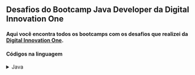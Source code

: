 ## Desafios do Bootcamp Java Developer da Digital Innovation One

#### Aqui você encontra todos os bootcamps com os desafios que realizei da <a href="https://digitalinnovation.one/">Digital Innovation One</a>.

#### Códigos na linguagem

<details>
    <summary><span>Java</span></summary>
    <div>
        <h2>Desafios aritméticos em Java</h2>
            <h3>Quantidade de números positivos</h3>
                <h4>Crie um programa que leia 6 valores, os quais poderão ser 
                    negativos e/ou positivos. Em seguida, apresente a quantidade 
                    de valores positivos digitados.
                </h4>
            <a href="https://github.com/tiagolopesdev/desafios/blob/master/src/main/java/DIO/Fundamentos_aritmeticos/QuantiNumPositivo.java">Codigos aqui</a><br/>
            <h3>Exibindo Números Pares</h3>
                <h4>Crie um programa que leia um número e mostre os números pares
                    até esse número, inclusive ele mesmo.
                </h4>
            <a href="https://github.com/tiagolopesdev/desafios/blob/master/src/main/java/DIO/Fundamentos_aritmeticos/ExibiNumPares.java">Codigos aqui</a><br/>
            <h3>Análise de números</h3>
                <h4>Você deve fazer a leitura de 5 valores inteiros. Em seguida 
                    mostre quantos valores informados são pares, quantos valores
                    informados são ímpares, quantos valores informados são
                    positivos e quantos valores informados são negativos.
                    Considere que o número zero é positivo, mas não pode ser
                    considerado como positivo ou negativo.
                </h4>
            <a href="https://github.com/tiagolopesdev/desafios/blob/master/src/main/java/DIO/Fundamentos_aritmeticos/AnaliNum.java">Codigos aqui</a><br/>
            <h3>Contagem de Cédulas</h3>
                <h4>Faça a leitura de um valor inteiro. Em seguida, calcule o 
                    menor número de notas possíveis (cédulas) onde o valor pode
                    ser decomposto. As notas que você deve considerar são de 100,
                    50, 20, 10, 5, 2 e 1. Na sequência mostre o valor lido e a
                    relação de notas necessárias.
                </h4>
            <a href="https://github.com/tiagolopesdev/desafios/blob/master/src/main/java/DIO/Fundamentos_aritmeticos/ContagemCedulas.java">Codigos aqui</a><br/>
            <h3>Consumo Médio do Automóvel</h3>
                <h4>Você deve calcular o consumo médio de um automóvel onde será
                    informada a distância total percorrida (em Km) e o total de
                    combustível consumido (em litros).
                </h4>
            <a href="https://github.com/tiagolopesdev/desafios/blob/master/src/main/java/DIO/Fundamentos_aritmeticos/ConsuMedioAutomovel.java">Codigos aqui</a><br/>  
        <h2>Ordenação e Filtros em Java</h2>
            <h3>Ordenando números pares e ímpares</h3>
                <h4>Crie um programa onde você receberá valores inteiros não negativos como entrada.Ordene estes valores de acordo com o seguinte critério:
                    <ul>
                        <li>Primeiro os Pares</li>
                        <li>Depois os Ímpares</li>
                    </ul>
                Você deve exibir os pares em ordem crescente e na sequência os ímpares em ordem decrescente.</h4>
                <a href="">Código aqui</a><br/> 
            <h3>Compras no Supermercado</h3>
                <h4>Pedro trabalha sempre até tarde todos os dias, com isso tem pouco tempo tempo para as tarefas domésticas. Para economizar tempo ele faz a lista de compras do supermercado em um aplicativo e costuma anotar cada item na mesma hora que percebe a falta dele em casa.
                O problema é que o aplicativo não exclui itens duplicados, como Pedro anota o mesmo item mais de uma vez e a lista acaba ficando extensa. Sua tarefa é melhorar o aplicativo de notas desenvolvendo um código que exclua os itens duplicados da lista de compras e que os ordene alfabeticamente.</h4>
                <a href="">Código aqui</a><br/> 
            <h3>Uniformes de final de ano</h3>
                <h4>O professor Girafales organizou a confecção de um uniforme para as turmas da escola para comemorar o final do ano. Após algumas conversas, ficou decidido com os alunos que eles poderiam escolher a cor do uniforme entre branco ou vermelho. Assim sendo, Girafales precisa de sua ajuda para organizar as listas de quem quer o uniforme em cada uma das turmas, relacionando estas camisetas pela cor, tamanho (P, M ou G) e por último pelo nome.</h4>
                <a href="">Código aqui</a><br/> 
            <h3>Fila do Banco</h3>
                <h4>O banco que você trabalha sempre tem problemas para organizar as filas de atendimento dos clientes.
                Após uma reunião com a gerência ficou decidido que os clientes ao chegar na agência receberão uma senha numérica em seu aparelho de celular via sms e que a ordem da fila será dada não pela ordem de chegada, mas sim pelo número recebido via sms. A ordem de atendimento será decrescente: aqueles que receberam número maior deverão ser atendidos primeiro. 
                Então, dada a ordem de chegada dos clientes reordene a fila de acordo com o número recebido via sms, e diga quantos clientes não precisaram trocar de lugar nessa reordenação.</h4>
                <a href="">Código aqui</a><br/> 
            <h3>Gincana no Acampamento</h3>
                <h4>Nas férias de Dezembro, várias escolas se organizam e levam seus alunos para um acampamento de férias por uma semana. Nestes acampamentos os alunos são divididos em cabanas coletivos por gênero e idade, sempre com um adulto que, além de dormir com o grupo no cabana, também são responsáveis por criar e executar várias atividades, como por exemplo jogos, excursões, Gincanas Noturnas, etc.
                No primeiro dia foi realizada uma gincana em que a atividade constituia em agrupar os alunos em um círculo (organizado no sentido anti-horário) do qual seriam retiradas uma a uma até que sobrasse apenas um aluno, que seria o vencedor.
                No momento em que entra no círculo, cada aluno recebe uma pequena ficha que contém um valor de 1 a 500. Depois que o círculo é formado, conta-se, iniciando no aluno que está ao lado da primeira que entrou no círculo, o número correspondente à ficha que o primeiro detém. O aluno onde o número contado cair, deve ser retirado do grupo, e a contagem inicia novamente segundo a ficha do aluno que acabou de ser eliminado. Para ficar mais interessante, quando o valor que consta na ficha é par, a contagem é feita no sentido horário e quando o valor que consta na ficha é ímpar, a contagem é feita no sentido anti-horário.
                Desenvolva um programa para que no próximo evento o responsável pela brincadeira saiba previamente qual criança irá ser a vencedora de cada grupo, com base nas informações fornecidas.</h4>
                <a href="">Código aqui</a><br/> 
    </div>
</details>
